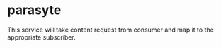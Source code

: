 # parasyte

This service will take content request from consumer and map it to the appropriate subscriber.
